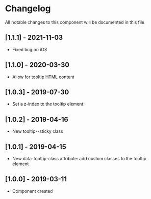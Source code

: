 # Changelog
All notable changes to this component will be documented in this file.

## [1.1.1] - 2021-11-03
- Fixed bug on iOS

## [1.1.0] - 2020-03-30
- Allow for tooltip HTML content

## [1.0.3] - 2019-07-30
- Set a z-index to the tooltip element

## [1.0.2] - 2019-04-16
- New tooltip--sticky class

## [1.0.1] - 2019-04-15
- New data-tooltip-class attribute: add custom classes to the tooltip element

## [1.0.0] - 2019-03-11
- Component created
